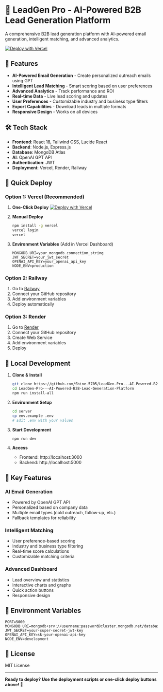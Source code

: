 # 🚀 LeadGen Pro - AI-Powered B2B Lead Generation Platform

A comprehensive B2B lead generation platform with AI-powered email generation, intelligent matching, and advanced analytics.

[![Deploy with Vercel](https://vercel.com/button)](https://vercel.com/new/clone?repository-url=https://github.com/Shine-5705/LeadGen-Pro---AI-Powered-B2B-Lead-Generation-Platform)

## 🌟 Features

- **AI-Powered Email Generation** - Create personalized outreach emails using GPT
- **Intelligent Lead Matching** - Smart scoring based on user preferences
- **Advanced Analytics** - Track performance and ROI
- **Real-time Data** - Live lead scoring and updates
- **User Preferences** - Customizable industry and business type filters
- **Export Capabilities** - Download leads in multiple formats
- **Responsive Design** - Works on all devices

## 🛠️ Tech Stack

- **Frontend**: React 18, Tailwind CSS, Lucide React
- **Backend**: Node.js, Express.js
- **Database**: MongoDB Atlas
- **AI**: OpenAI GPT API
- **Authentication**: JWT
- **Deployment**: Vercel, Render, Railway

## 🚀 Quick Deploy

### Option 1: Vercel (Recommended)

1. **One-Click Deploy**
   [![Deploy with Vercel](https://vercel.com/button)](https://vercel.com/new/clone?repository-url=https://github.com/Shine-5705/LeadGen-Pro---AI-Powered-B2B-Lead-Generation-Platform)

2. **Manual Deploy**
   ```bash
   npm install -g vercel
   vercel login
   vercel
   ```

3. **Environment Variables** (Add in Vercel Dashboard)
   ```
   MONGODB_URI=your_mongodb_connection_string
   JWT_SECRET=your_jwt_secret
   OPENAI_API_KEY=your_openai_api_key
   NODE_ENV=production
   ```

### Option 2: Railway

1. Go to [Railway](https://railway.app)
2. Connect your GitHub repository
3. Add environment variables
4. Deploy automatically

### Option 3: Render

1. Go to [Render](https://render.com)
2. Connect your GitHub repository
3. Create Web Service
4. Add environment variables
5. Deploy

## 🔧 Local Development

1. **Clone & Install**
   ```bash
   git clone https://github.com/Shine-5705/LeadGen-Pro---AI-Powered-B2B-Lead-Generation-Platform.git
   cd LeadGen-Pro---AI-Powered-B2B-Lead-Generation-Platform
   npm run install-all
   ```

2. **Environment Setup**
   ```bash
   cd server
   cp env.example .env
   # Edit .env with your values
   ```

3. **Start Development**
   ```bash
   npm run dev
   ```

4. **Access**
   - Frontend: http://localhost:3000
   - Backend: http://localhost:5000

## 🎯 Key Features

### AI Email Generation
- Powered by OpenAI GPT API
- Personalized based on company data
- Multiple email types (cold outreach, follow-up, etc.)
- Fallback templates for reliability

### Intelligent Matching
- User preference-based scoring
- Industry and business type filtering
- Real-time score calculations
- Customizable matching criteria

### Advanced Dashboard
- Lead overview and statistics
- Interactive charts and graphs
- Quick action buttons
- Responsive design

## 🔐 Environment Variables

```env
PORT=5000
MONGODB_URI=mongodb+srv://username:password@cluster.mongodb.net/database
JWT_SECRET=your-super-secret-jwt-key
OPENAI_API_KEY=sk-your-openai-api-key
NODE_ENV=development
```

## 📄 License

MIT License

---

**Ready to deploy? Use the deployment scripts or one-click deploy buttons above! 🚀**